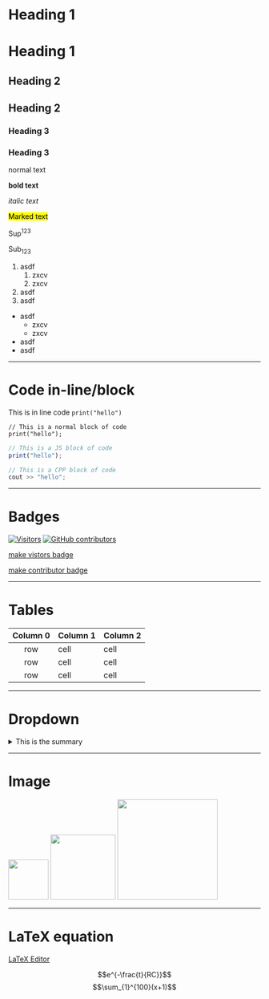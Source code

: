 # Heading 1

<h1>Heading 1</h1>

## Heading 2

<h2>Heading 2</h2>

### Heading 3

<h3>Heading 3</h3>

normal text

**bold text**

_italic text_

<mark>Marked text</mark>

Sup<sup>123</sup>

Sub<sub>123</sub>

1. asdf
   1. zxcv
   2. zxcv
2. asdf
3. asdf

- asdf
  - zxcv
  - zxcv
- asdf
- asdf

---

# Code in-line/block

This is in line code `print("hello")`

```
// This is a normal block of code
print("hello");
```

```js
// This is a JS block of code
print("hello");
```

```cpp
// This is a CPP block of code
cout >> "hello";
```

---

# Badges

[![Visitors](https://api.visitorbadge.io/api/visitors?path=https%3A%2F%2Fgithub.com%2FHongYang01%2Ftesting&labelColor=%23d9e3f0&countColor=%23697689&style=flat&labelStyle=lower)](https://visitorbadge.io/status?path=https%3A%2F%2Fgithub.com%2FHongYang01%2Ftesting)
[![GitHub contributors](https://img.shields.io/github/contributors/HongYang01/testing?labelColor=%23d9e3f0&color=%23697689)](https://github.com/HongYang01/testing/graphs/contributors)

[make vistors badge](https://visitorbadge.io/)

[make contributor badge](https://shields.io/badges/git-hub-contributors)

---

# Tables

| Column 0 | Column 1 | Column 2 |
| :------: | -------- | -------- |
|   row    | cell     | cell     |
|   row    | cell     | cell     |
|   row    | cell     | cell     |

---

# Dropdown

<details>
<summary>This is the summary</summary><br>

1. sadf
2. sadfasdf
3. asdfsdf

</details>

---

# Image

<img src="https://upload.wikimedia.org/wikipedia/commons/thumb/5/5a/Aerial_view_of_Apple_Park_dllu.jpg/1280px-Aerial_view_of_Apple_Park_dllu.jpg" width="auto" height="80" />
<img src="https://upload.wikimedia.org/wikipedia/commons/thumb/5/5a/Aerial_view_of_Apple_Park_dllu.jpg/1280px-Aerial_view_of_Apple_Park_dllu.jpg" width="auto" height="130" />
<img src="https://upload.wikimedia.org/wikipedia/commons/thumb/5/5a/Aerial_view_of_Apple_Park_dllu.jpg/1280px-Aerial_view_of_Apple_Park_dllu.jpg" width="auto" height="200" />

---

# LaTeX equation

[LaTeX Editor](https://latexeditor.lagrida.com/)

$$e^{-\frac{t}{RC}}$$
$$\sum_{1}^{100}(x+1)$$
